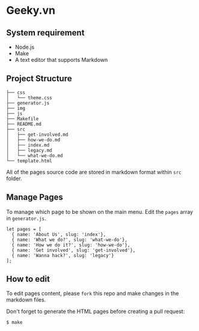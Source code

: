 # Geeky.vn

## System requirement

- Node.js
- Make
- A text editor that supports Markdown

## Project Structure

```
├── css
│   └── theme.css
├── generator.js
├── img
├── js
├── Makefile
├── README.md
├── src
│   ├── get-involved.md
│   ├── how-we-do.md
│   ├── index.md
│   ├── legacy.md
│   └── what-we-do.md
└── template.html
```

All of the pages source code are stored in markdown format within `src` folder.

## Manage Pages

To manage which page to be shown on the main menu. Edit the `pages` array in `generator.js`.

```
let pages = [
  { name: 'About Us', slug: 'index'},
  { name: 'What we do?', slug: 'what-we-do'},
  { name: 'How we do it?', slug: 'how-we-do'},
  { name: 'Get involved', slug: 'get-involved'},
  { name: 'Wanna hack?', slug: 'legacy'}
];

```

## How to edit

To edit pages content, please `fork` this repo and make changes in the markdown files.

Don't forget to generate the HTML pages before creating a pull request:

```
$ make
```


